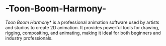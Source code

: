 # -Toon-Boom-Harmony-
*Toon Boom Harmony** is a professional animation software used by artists and studios to create 2D animation. It provides powerful tools for drawing, rigging, compositing, and animating, making it ideal for both beginners and industry professionals.
